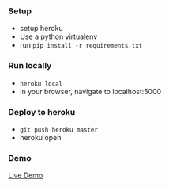 

### Setup

- setup heroku
- Use a python virtualenv
- run `pip install -r requirements.txt`

### Run locally
- `heroku local`
- in your browser, navigate to localhost:5000

### Deploy to heroku

- `git push heroku master`
- heroku open

### Demo
[Live Demo](python-stream-video.herokuapp.com)
